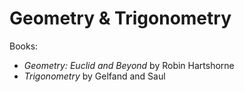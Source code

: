 # Geometry & Trigonometry

Books:
- *Geometry: Euclid and Beyond* by Robin Hartshorne
- *Trigonometry* by Gelfand and Saul